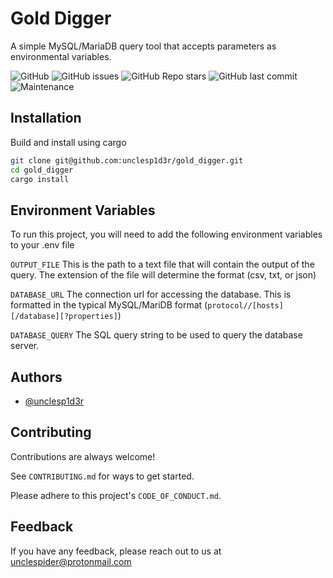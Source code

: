 
# Gold Digger

A simple MySQL/MariaDB query tool that accepts parameters as environmental variables.


![GitHub](https://img.shields.io/github/license/unclesp1d3r/gold_digger)
![GitHub issues](https://img.shields.io/github/issues/unclesp1d3r/gold_digger)
![GitHub Repo stars](https://img.shields.io/github/stars/unclesp1d3r/gold_digger?style=social)
![GitHub last commit](https://img.shields.io/github/last-commit/unclesp1d3r/gold_digger)
![Maintenance](https://img.shields.io/maintenance/yes/2022)
## Installation

Build and install using cargo

```bash
git clone git@github.com:unclesp1d3r/gold_digger.git
cd gold_digger
cargo install
```
    
## Environment Variables

To run this project, you will need to add the following environment variables to your .env file

`OUTPUT_FILE` This is the path to a text file that will contain the output of the query. The extension of the file will determine the format (csv, txt, or json)

`DATABASE_URL` The connection url for accessing the database. This is formatted in the typical MySQL/MariDB format (`protocol//[hosts][/database][?properties]`)

`DATABASE_QUERY` The SQL query string to be used to query the database server.
## Authors

- [@unclesp1d3r](https://www.github.com/unclesp1d3r)


## Contributing

Contributions are always welcome!

See `CONTRIBUTING.md` for ways to get started.

Please adhere to this project's `CODE_OF_CONDUCT.md`.


## Feedback

If you have any feedback, please reach out to us at unclespider@protonmail.com

